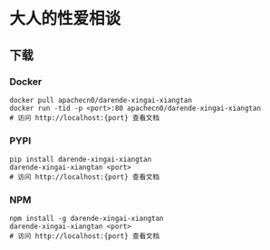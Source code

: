 # 大人的性爱相谈

## 下载

### Docker

```
docker pull apachecn0/darende-xingai-xiangtan
docker run -tid -p <port>:80 apachecn0/darende-xingai-xiangtan
# 访问 http://localhost:{port} 查看文档
```

### PYPI

```
pip install darende-xingai-xiangtan
darende-xingai-xiangtan <port>
# 访问 http://localhost:{port} 查看文档
```

### NPM

```
npm install -g darende-xingai-xiangtan
darende-xingai-xiangtan <port>
# 访问 http://localhost:{port} 查看文档
```